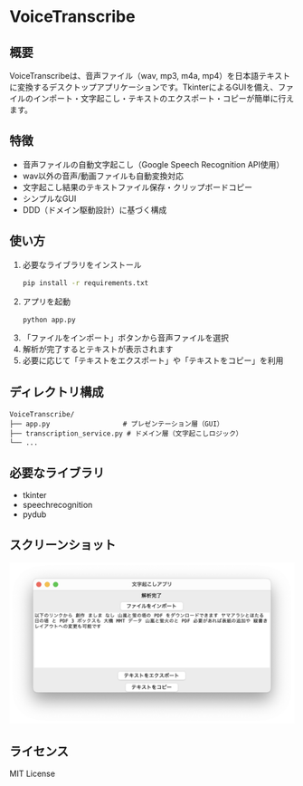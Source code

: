 # VoiceTranscribe

## 概要
VoiceTranscribeは、音声ファイル（wav, mp3, m4a, mp4）を日本語テキストに変換するデスクトップアプリケーションです。TkinterによるGUIを備え、ファイルのインポート・文字起こし・テキストのエクスポート・コピーが簡単に行えます。

## 特徴
- 音声ファイルの自動文字起こし（Google Speech Recognition API使用）
- wav以外の音声/動画ファイルも自動変換対応
- 文字起こし結果のテキストファイル保存・クリップボードコピー
- シンプルなGUI
- DDD（ドメイン駆動設計）に基づく構成

## 使い方
1. 必要なライブラリをインストール
   ```sh
   pip install -r requirements.txt
   ```
2. アプリを起動
   ```sh
   python app.py
   ```
3. 「ファイルをインポート」ボタンから音声ファイルを選択
4. 解析が完了するとテキストが表示されます
5. 必要に応じて「テキストをエクスポート」や「テキストをコピー」を利用

## ディレクトリ構成
```
VoiceTranscribe/
├── app.py                  # プレゼンテーション層（GUI）
├── transcription_service.py # ドメイン層（文字起こしロジック）
└── ...
```

## 必要なライブラリ
- tkinter
- speechrecognition
- pydub

## スクリーンショット

![アプリ画面](docs/image.png)

## ライセンス
MIT License

